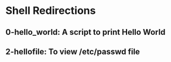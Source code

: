 # Shell Redirections

## 0-hello_world: A script to print Hello World

## 2-hellofile: To view /etc/passwd file


